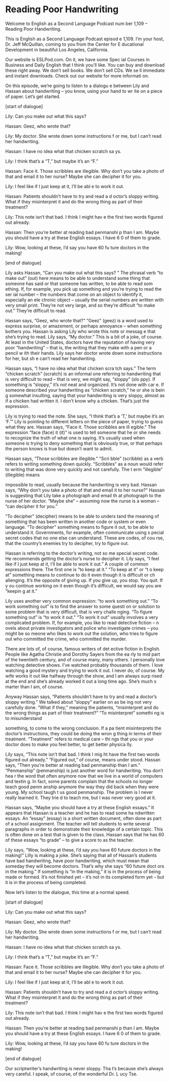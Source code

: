 # Reading Poor Handwriting

Welcome to English as a Second Language Podcast num ber 1,109 – Reading Poor Handwriting.

This is English as a Second Language Podcast episod e 1,109. I’m your host, Dr. Jeff McQuillan, coming to you from the Center for E ducational Development in beautiful Los Angeles, California.

Our website is ESLPod.com. On it, we have some Spec ial Courses in Business and Daily English that I think you’ll like. You can  buy and download these right away. We don’t sell books. We don’t sell CDs. We se ll immediate and instant downloads. Check out our website for more informati on.

On this episode, we’re going to listen to a dialogu e between Lily and Hassan about handwriting – you know, using your hand to wr ite on a piece of paper. Let’s get started.

[start of dialogue]

Lily: Can you make out what this says?

Hassan: Geez, who wrote that?

Lily: My doctor. She wrote down some instructions f or me, but I can’t read her handwriting.

Hassan: I have no idea what that chicken scratch sa ys.

Lily: I think that’s a “T,” but maybe it’s an “F.”

Hassan: Face it. Those scribbles are illegible. Why  don’t you take a photo of that and email it to her nurse? Maybe she can decipher it for you.

Lily: I feel like if I just keep at it, I’ll be abl e to work it out.

Hassan: Patients shouldn’t have to try and read a d octor’s sloppy writing. What if they misinterpret it and do the wrong thing as part  of their treatment?

Lily: This note isn’t that bad. I think I might hav e the first two words figured out already.

Hassan: Then you’re better at reading bad penmanshi p than I am. Maybe you should have a try at these English essays. I have 6 0 of them to grade.

Lily: Wow, looking at these, I’d say you have 60 fu ture doctors in the making!

[end of dialogue]

Lily asks Hassan, “Can you make out what this says? ” The phrasal verb “to make out” (out) here means to be able to understand some thing that someone has said or that someone has written, to be able to read som ething. If, for example, you pick up something and you’re trying to read the ser ial number – the numbers that come on an object to identify it, especially an ele ctronic object – usually the serial numbers are written with very small print. They’re not very large, and so they’re difficult “to make out.” They’re difficult to read.

Hassan says, “Geez, who wrote that?” “Geez” (geez) is a word used to express surprise, or amazement, or perhaps annoyance – when  something bothers you. Hassan is asking Lily who wrote this note or messag e that she’s trying to read. Lily says, “My doctor.” This is a bit of a joke, of  course. At least in the United States, doctors have the reputation of having very poor “handwriting” – that is, the writing that they make with a pen or a pencil w ith their hands. Lily says her doctor wrote down some instructions for her, but sh e can’t read her handwriting.

Hassan says, “I have no idea what that chicken scra tch says.” The term “chicken scratch” (scratch) is an informal one referring to handwriting that is very difficult to read – that is very, we might say, “sloppy” (slo ppy). If something is “sloppy,” it’s not neat and organized. It’s not done with car e. If someone described your handwriting as “chicken scratch,” he or she is bein g somewhat insulting, saying that your handwriting is very sloppy, almost as if a chicken had written it. I don’t know why a chicken. That’s just the expression.

Lily is trying to read the note. She says, “I think  that’s a ‘T,’ but maybe it’s an ‘F.’” Lily is pointing to different letters on the piece of paper, trying to guess what they are. Hassan says, “Face it. Those scribbles are ill egible.” The expression “face (face) it (it)” is used to tell someone that he or she needs to recognize the truth of what one is saying. It’s usually used when someone is trying to deny something that is obviously true, or that perhaps the person knows is true but doesn’t want to admit.

Hassan says, “Those scribbles are illegible.” “Scri bble” (scribble) as a verb refers to writing something down quickly. “Scribbles” as a  noun would refer to writing that was done very quickly and not carefully. The t erm “illegible” (illegible) means

impossible to read, usually because the handwriting  is very bad. Hassan says, “Why don’t you take a photo of that and email it to  her nurse?” Hassan is suggesting that Lily take a photograph and email th at photograph to the nurse of her doctor. “Maybe she” – assuming now the nurse is  a woman – “can decipher it for you.”

“To decipher” (decipher) means to be able to unders tand the meaning of something that has been written in another code or system or even language. “To decipher” something means to figure it out, to be able to understand it. Governments, for example, often communicate using s pecial secret codes that no one else can understand. These are codes, of cou rse, that the country’s enemies try to decipher, try to figure out.

Hassan is referring to the doctor’s writing, not so me special secret code. He recommends getting the doctor’s nurse to decipher it. Lily says, “I feel like if I just keep at it, I’ll be able to work it out.” A couple of common expressions there. The first one is “to keep at it.” “To keep at it” or “t o keep at” something means to continue to do it even though it is difficult or ch allenging. It’s the opposite of giving up. If you give up, you stop. You quit. If y ou continue working on it even though it’s difficult, we would say you are “keepin g at it.”

Lily uses another very common expression: “to work something out.” “To work something out” is to find the answer to some questi on or solution to some problem that is very difficult, that is very challe nging. “To figure something out” is “to work it out.” “To work it out” usually involves  a very complicated problem. If, for example, you like to read detective fiction – n ovels about private investigators and police who investigate crimes – you might be so meone who likes to work out the solution, who tries to figure out who committed  the crime, who committed the murder.

There are lots of, of course, famous writers of det ective fiction in English. People like Agatha Christie and Dorothy Sayers from the ea rly to mid part of the twentieth century, and of course many, many others.  I personally love watching detective shows. I’ve watched probably thousands of  them. I love watching a good mystery and trying to work it out. I never do,  of course. My wife works it out like halfway through the show, and I am always surp rised at the end and she’s already worked it out a long time ago. She’s much s marter than I am, of course.

Anyway Hassan says, “Patients shouldn’t have to try  and read a doctor’s sloppy writing.” We talked about “sloppy” earlier on as be ing not very carefully done. “What if they,” meaning the patients, “misinterpret  and do the wrong things as part of their treatment?” “To misinterpret” somethi ng is to misunderstand

something, to come to the wrong conclusion. If a pa tient misinterprets the doctor’s instructions, they could be doing the wron g thing in terms of their treatment. “Treatment” refers to medical care – thi ngs that you or your doctor does to make you feel better, to get better physica lly.

Lily says, “This note isn’t that bad. I think I mig ht have the first two words figured out already.” “Figured out,” of course, means under stood. Hassan says, “Then you’re better at reading bad penmanship than I am.”  “Penmanship” (penmanship) is just another word for handwriting. You don’t hea r the word that often anymore now that we live in a world of computers and textin g. In fact, some parents complain that the schools no longer teach good penm anship anymore the way they did back when they were young. My school taugh t us good penmanship. The problem is I never really learned it. They trie d to teach me, but I was never very good at it.

Hassan says, “Maybe you should have a try at these English essays.” It appears that Hassan is a teacher and he has to read some ha ndwritten essays. An “essay” (essay) is a short written document, often done as part of a school assignment. The teacher will tell students to write  several paragraphs in order to demonstrate their knowledge of a certain topic. This is often done on a test that is given to the class. Hassan says that he has 60 of these essays “to grade” – to give a score to as the teacher.

Lily says, “Wow, looking at these, I’d say you have  60 future doctors in the making!” Lilly is making a joke. She’s saying that all of Hassan’s students have bad handwriting, have poor handwriting, which must mean that someday they will become doctors. That’s why she says “60 future doct ors in the making.” If something is “in the making,” it is in the process of being made or formed. It’s not finished yet – it’s not in its completed form yet –  but it is in the process of being completed.

Now let’s listen to the dialogue, this time at a normal speed.

[start of dialogue]

Lily: Can you make out what this says?

Hassan: Geez, who wrote that?

Lily: My doctor. She wrote down some instructions f or me, but I can’t read her handwriting.

Hassan: I have no idea what that chicken scratch sa ys.

Lily: I think that’s a “T,” but maybe it’s an “F.”

Hassan: Face it. Those scribbles are illegible. Why  don’t you take a photo of that and email it to her nurse? Maybe she can decipher it for you.

Lily: I feel like if I just keep at it, I’ll be abl e to work it out.

Hassan: Patients shouldn’t have to try and read a d octor’s sloppy writing. What if they misinterpret it and do the wrong thing as part  of their treatment?

Lily: This note isn’t that bad. I think I might hav e the first two words figured out already.

Hassan: Then you’re better at reading bad penmanshi p than I am. Maybe you should have a try at these English essays. I have 6 0 of them to grade.

Lily: Wow, looking at these, I’d say you have 60 fu ture doctors in the making!

[end of dialogue]

Our scriptwriter’s handwriting is never sloppy. Tha t’s because she’s always very careful. I speak, of course, of the wonderful Dr. L ucy Tse.



